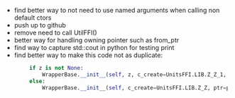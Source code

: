 - find better way to not need to use named arguments when calling non default ctors
- push up to github
- remove need to call UtilFFI()
- better way for handling owning pointer such as from_ptr
- find way to capture std::cout in python for testing print
- find better way to make this code not as duplicate:
```python
        if z is not None:
            WrapperBase.__init__(self, z, c_create=UnitsFFI.LIB.Z_Z_1, ptr=ptr)
        else:
            WrapperBase.__init__(self, c_create=UnitsFFI.LIB.Z_Z, ptr=ptr)
```